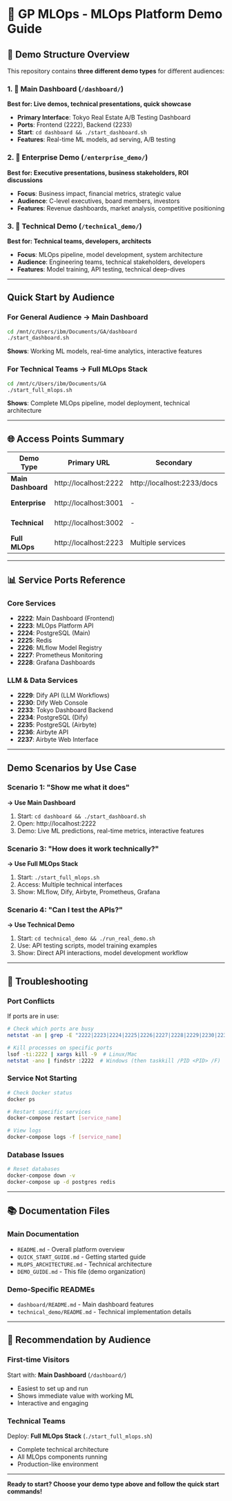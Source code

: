 # 🏢 GP MLOps - MLOps Platform Demo Guide

## 📁 Demo Structure Overview

This repository contains **three different demo types** for different audiences:

### 1. 🚀 **Main Dashboard** (`/dashboard/`)
**Best for: Live demos, technical presentations, quick showcase**
- **Primary Interface**: Tokyo Real Estate A/B Testing Dashboard
- **Ports**: Frontend (2222), Backend (2233)
- **Start**: `cd dashboard && ./start_dashboard.sh`
- **Features**: Real-time ML models, ad serving, A/B testing

### 2. 🏢 **Enterprise Demo** (`/enterprise_demo/`)
**Best for: Executive presentations, business stakeholders, ROI discussions**
- **Focus**: Business impact, financial metrics, strategic value
- **Audience**: C-level executives, board members, investors
- **Features**: Revenue dashboards, market analysis, competitive positioning

### 3. 🔧 **Technical Demo** (`/technical_demo/`)
**Best for: Technical teams, developers, architects**
- **Focus**: MLOps pipeline, model development, system architecture
- **Audience**: Engineering teams, technical stakeholders, developers
- **Features**: Model training, API testing, technical deep-dives

---

##  Quick Start by Audience


### **For General Audience → Main Dashboard**
```bash
cd /mnt/c/Users/ibm/Documents/GA/dashboard
./start_dashboard.sh
```
**Shows**: Working ML models, real-time analytics, interactive features

### **For Technical Teams → Full MLOps Stack**
```bash
cd /mnt/c/Users/ibm/Documents/GA
./start_full_mlops.sh
```
**Shows**: Complete MLOps pipeline, model deployment, technical architecture

---

## 🌐 Access Points Summary

| Demo Type | Primary URL | Secondary | Purpose |
|-----------|-------------|-----------|---------|
| **Main Dashboard** | http://localhost:2222 | http://localhost:2233/docs | Live ML demo |
| **Enterprise** | http://localhost:3001 | - | Executive presentation |
| **Technical** | http://localhost:3002 | - | Technical deep-dive |
| **Full MLOps** | http://localhost:2223 | Multiple services | Complete platform |

---

## 📊 Service Ports Reference

### **Core Services**
- **2222**: Main Dashboard (Frontend)
- **2223**: MLOps Platform API
- **2224**: PostgreSQL (Main)
- **2225**: Redis
- **2226**: MLflow Model Registry
- **2227**: Prometheus Monitoring
- **2228**: Grafana Dashboards

### **LLM & Data Services**
- **2229**: Dify API (LLM Workflows)
- **2230**: Dify Web Console
- **2233**: Tokyo Dashboard Backend
- **2234**: PostgreSQL (Dify)
- **2235**: PostgreSQL (Airbyte)
- **2236**: Airbyte API
- **2237**: Airbyte Web Interface

---

##  Demo Scenarios by Use Case

### **Scenario 1: "Show me what it does"**
**→ Use Main Dashboard**
1. Start: `cd dashboard && ./start_dashboard.sh`
2. Open: http://localhost:2222
3. Demo: Live ML predictions, real-time metrics, interactive features



### **Scenario 3: "How does it work technically?"**
**→ Use Full MLOps Stack**
1. Start: `./start_full_mlops.sh`
2. Access: Multiple technical interfaces
3. Show: MLflow, Dify, Airbyte, Prometheus, Grafana

### **Scenario 4: "Can I test the APIs?"**
**→ Use Technical Demo**
1. Start: `cd technical_demo && ./run_real_demo.sh`
2. Use: API testing scripts, model training examples
3. Show: Direct API interactions, model development workflow

---

## 🔧 Troubleshooting

### **Port Conflicts**
If ports are in use:
```bash
# Check which ports are busy
netstat -an | grep -E "2222|2223|2224|2225|2226|2227|2228|2229|2230|2233|2235|2237"

# Kill processes on specific ports
lsof -ti:2222 | xargs kill -9  # Linux/Mac
netstat -ano | findstr :2222  # Windows (then taskkill /PID <PID> /F)
```

### **Service Not Starting**
```bash
# Check Docker status
docker ps

# Restart specific services
docker-compose restart [service_name]

# View logs
docker-compose logs -f [service_name]
```

### **Database Issues**
```bash
# Reset databases
docker-compose down -v
docker-compose up -d postgres redis
```

---

## 📚 Documentation Files

### **Main Documentation**
- `README.md` - Overall platform overview
- `QUICK_START_GUIDE.md` - Getting started guide
- `MLOPS_ARCHITECTURE.md` - Technical architecture
- `DEMO_GUIDE.md` - This file (demo organization)

### **Demo-Specific READMEs**
- `dashboard/README.md` - Main dashboard features
- `technical_demo/README.md` - Technical implementation details

---

## 🎯 **Recommendation by Audience**

### **First-time Visitors**
Start with: **Main Dashboard** (`/dashboard/`)
- Easiest to set up and run
- Shows immediate value with working ML
- Interactive and engaging


### **Technical Teams**
Deploy: **Full MLOps Stack** (`./start_full_mlops.sh`)
- Complete technical architecture
- All MLOps components running
- Production-like environment

---

**Ready to start? Choose your demo type above and follow the quick start commands!**
